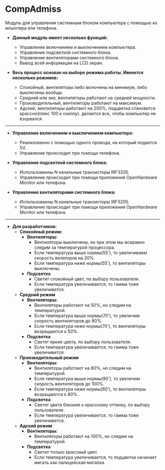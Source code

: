 # CompAdmiss
Модуль для управления системным блоком компьютера с помощью компьютера или телефона.

- **Данный модуль имеет несколько функций:**
    - Управление включением и выключением компьютера.
    - Управление подcветкой системного блока.
    - Управление вентиляторами системного блока.
    - Вывод всей информации на LCD экран.

- **Весь процесс основан на выборе режима работы. Имеются несколько режимов:**
    - Спокойный, вентиляторы либо включены на минимум, либо выключены вообще.
    - Средний или эко, вентиляторы работают на средней мощности.
    - Производительный, вентиляторы работают на максимум.
    - Адский, вентиляторы работают на 200%, подцветка становится крассно(плюс 100 к скиллу).
     делается все, чтобы компьютер не взорвался.
***


- **Управление включением и выключением компьютера:**
    - Реализованно с помощью одного провода, на который подается 5V.
    - Управление происходит при помощи телефона.

- **Управление подcветкой системного блока:**
    - Использованны N канальные транзисторы IRF3205.
    - Управление происходит при помощи приложения OpenHardwareMonitor или телефона.

- **Управление вентиляторами системного блока:**
    - Использованны N канальные транзисторы IRF3205.
    - Управление происходит при помощи приложения OpenHardwareMonitor или телефона.
***


- **Для разработчиков:**
    - **Спокойный режим:**
        - **Вентиляторы:**
            - Вентиляторы выключены, но при этом мы всеравно следим за температурой процессора.
            - Если температура выше нормы(55'), то увеличиваем скорость веляторов на 20%.
            - Если температура ниже нормы(55'), то вентиляторы выключены.
        - **Подcветка**
            - Светит спокойный цвет, по выбору пользователя.
            - Если температура увеличивается, то гамма тоже увеличивется.
    - **Средний режим**
        - **Вентиляторы:**
            - Вентиляторы работают на 50%, но следим на температурой.
            - Если температура выше нормы(70'), то увеличим скорость вентиляторов до 80%.
            - Если температура ниже нормы(70'), то вентиляторы возращаются к 50%.
        - **Подcветка**
            - Светят яркие цвета, по выбору пользователя.
            - Если температура увеличивается, то гамма тоже увеличивется.
    - **Производительный режим**
        - **Вентиляторы:**
            - Вентиляторы работают на 80%, но следим на температурой.
            - Если температура выше нормы(80'), то увеличим скорость вентиляторов до 100%.
            - Если температура ниже нормы(80'), то вентиляторы возращаются к 80%.
        - **Подcветка**
            - Светят цвета близкие к крассному оттенку, по выбору пользователя.
            - Если температура увеличивается, то гамма тоже увеличивется.
    - **Адский режим**
        - **Вентиляторы:**
            - Вентиляторы работают на 100%, но следим на температурой.
        - **Подcветка**
            - Светит только крассный цвет.
            - Если температура увеличивается, то подцветка начинает мигать как палицейская мигалка.
        


